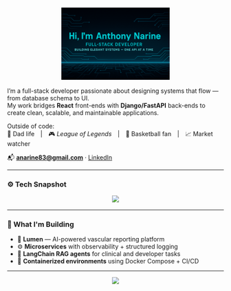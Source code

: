 <p align="center">
  <img src="https://github.com/anthonynarine/anthonynarine/blob/main/githubbanner.png" alt="Anthony Narine GitHub Banner" width="50%">
</p>

I’m a full-stack developer passionate about designing systems that flow — from database schema to UI.  
My work bridges **React** front-ends with **Django/FastAPI** back-ends to create clean, scalable, and maintainable applications.  

Outside of code:  
👧 Dad life | 🎮 *League of Legends* | 🏀 Basketball fan | 📈 Market watcher  

📬 **anarine83@gmail.com** · [LinkedIn](https://www.linkedin.com/in/anthony-narine-9ab567245/)

---

### ⚙️ Tech Snapshot
<p align="center">
  <img src="https://skillicons.dev/icons?i=python,django,fastapi,react,ts,js,postgres,mysql,redis,docker,nginx,git,githubactions,linux,vscode,tailwind&perline=9"/>
</p>

---

### 🚀 What I'm Building
- 🧩 **Lumen** — AI-powered vascular reporting platform  
- ⚙️ **Microservices** with observability + structured logging  
- 🧠 **LangChain RAG agents** for clinical and developer tasks  
- 🐳 **Containerized environments** using Docker Compose + CI/CD  

---
<p align="center">
  <a href="https://linkedin.com/in/anthony-narine-9ab567245/">
    <img src="https://img.shields.io/badge/LinkedIn-Connect-0077B5?style=flat-square&logo=linkedin&logoColor=white"/>
  </a>


